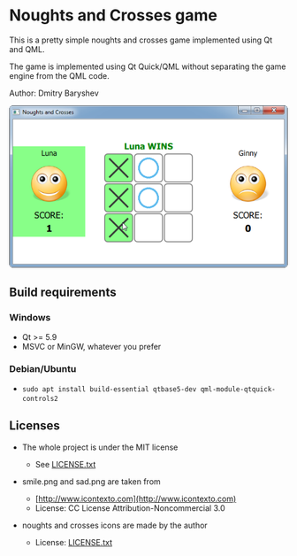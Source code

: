 # Noughts and Crosses game

This is a pretty simple noughts and crosses game implemented using Qt and QML.

The game is implemented using Qt Quick/QML without separating the game engine from the QML code.

Author: Dmitry Baryshev

![Noughts and Crosses](.github/noughts-crosses.png?raw=true)

## Build requirements

### Windows

- Qt >= 5.9
- MSVC or MinGW, whatever you prefer

### Debian/Ubuntu

- `sudo apt install build-essential qtbase5-dev qml-module-qtquick-controls2`

## Licenses

* The whole project is under the MIT license
  - See [LICENSE.txt](LICENSE.txt)

* smile.png and sad.png are taken from
  - [http://www.icontexto.com](http://www.icontexto.com)
  - License: CC License Attribution-Noncommercial 3.0

* noughts and crosses icons are made by the author
  - License: [LICENSE.txt](LICENSE.txt)
